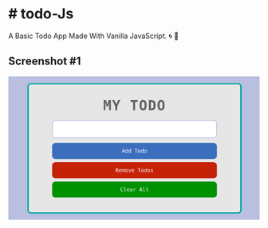 # # todo-Js
A Basic Todo App Made With Vanilla JavaScript. :cyclone: :ghost:

## Screenshot #1
<img src="images/todo.png" width="1000"> 
